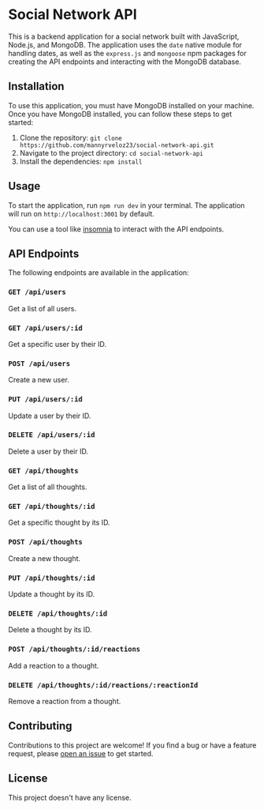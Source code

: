 # Social Network API

This is a backend application for a social network built with JavaScript, Node.js, and MongoDB. The application uses the `date` native module for handling dates, as well as the `express.js` and `mongoose` npm packages for creating the API endpoints and interacting with the MongoDB database.

## Installation

To use this application, you must have MongoDB installed on your machine. Once you have MongoDB installed, you can follow these steps to get started:

1. Clone the repository: `git clone https://github.com/mannyrveloz23/social-network-api.git`
2. Navigate to the project directory: `cd social-network-api`
3. Install the dependencies: `npm install`

## Usage

To start the application, run `npm run dev` in your terminal. The application will run on `http://localhost:3001` by default.

You can use a tool like [insomnia](https://insomnia.rest/download) to interact with the API endpoints.

## API Endpoints

The following endpoints are available in the application:

### `GET /api/users`

Get a list of all users.

### `GET /api/users/:id`

Get a specific user by their ID.

### `POST /api/users`

Create a new user.

### `PUT /api/users/:id`

Update a user by their ID.

### `DELETE /api/users/:id`

Delete a user by their ID.

### `GET /api/thoughts`

Get a list of all thoughts.

### `GET /api/thoughts/:id`

Get a specific thought by its ID.

### `POST /api/thoughts`

Create a new thought.

### `PUT /api/thoughts/:id`

Update a thought by its ID.

### `DELETE /api/thoughts/:id`

Delete a thought by its ID.

### `POST /api/thoughts/:id/reactions`

Add a reaction to a thought.

### `DELETE /api/thoughts/:id/reactions/:reactionId`

Remove a reaction from a thought.

## Contributing

Contributions to this project are welcome! If you find a bug or have a feature request, please [open an issue](https://github.com/mannyrveloz23/social-network-api/issues/new) to get started.

## License

This project doesn't have any license.